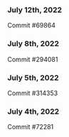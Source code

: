 ### July 12th, 2022

Commit #69864

### July 8th, 2022

Commit #294081

### July 5th, 2022

Commit #314353


### July 4th, 2022

Commit #72281
